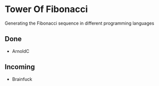 # Tower Of Fibonacci

Generating the Fibonacci sequence in different programming languages

## Done
* ArnoldC

## Incoming
* Brainfuck
